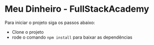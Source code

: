 # Meu Dinheiro - FullStackAcademy

Para iniciar o projeto siga os passos abaixo:

  - Clone o projeto
  - rode o comando `npm install` para baixar as dependências
